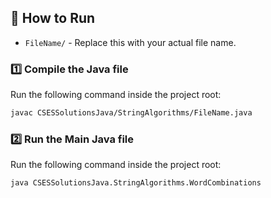 ## 🚀 How to Run

- `FileName/` - Replace this with your actual file name.

### **1️⃣ Compile the Java file**
Run the following command inside the project root:

```sh
javac CSESSolutionsJava/StringAlgorithms/FileName.java  
```

### **2️⃣ Run the Main Java file**
Run the following command inside the project root:

```sh
java CSESSolutionsJava.StringAlgorithms.WordCombinations
```
